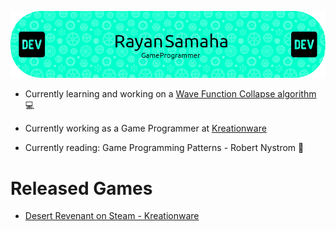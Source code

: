 ![Header](https://github.com/MiTsSsS/MiTsSsS/blob/main/github-header-image.png)

- Currently learning and working on a [Wave Function Collapse algorithm](https://github.com/MiTsSsS/WaveFunctionCollapse) :computer:
- Currently working as a Game Programmer at [Kreationware](https://kreationware.com)

- Currently reading: Game Programming Patterns - Robert Nystrom 📖

# Released Games
  
- [Desert Revenant on Steam - Kreationware](https://store.steampowered.com/app/1969430/Desert_Revenant)
<!--
**MiTsSsS/MiTsSsS** is a ✨ _special_ ✨ repository because its `README.md` (this file) appears on your GitHub profile.

Here are some ideas to get you started:

- 🔭 I’m currently working on ...
- 🌱 I’m currently learning ...
- 👯 I’m looking to collaborate on ...
- 🤔 I’m looking for help with ...
- 💬 Ask me about ...
- 📫 How to reach me: ...
- 😄 Pronouns: ...
- ⚡ Fun fact: ...
-->
